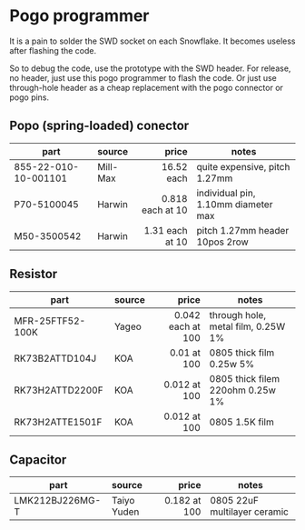 # Pogo programmer 

It is a pain to solder the SWD socket on each Snowflake. It becomes useless after flashing the code.

So to debug the code, use the prototype with the SWD header.
For release, no header, just use this pogo programmer to flash the code.
Or just use through-hole header as a cheap replacement with the pogo connector or pogo pins.

## Popo (spring-loaded) conector

| part | source | price | notes |
| --- | :--- | ---: | --- |
| 855-22-010-10-001101 | Mill-Max | 16.52 each | quite expensive, pitch 1.27mm |
| P70-5100045 | Harwin | 0.818 each at 10 | individual pin, 1.10mm diameter max |
| M50-3500542 | Harwin | 1.31 each at 10 | pitch 1.27mm header 10pos 2row |

## Resistor

| part | source | price | notes |
| --- | :--- | ---: | --- |
| MFR-25FTF52-100K | Yageo | 0.042 each at 100 | through hole, metal film, 0.25W 1% |
| RK73B2ATTD104J | KOA | 0.01 at 100 | 0805 thick film 0.25w 5% |
| RK73H2ATTD2200F | KOA | 0.012 at 100 | 0805 thick filem 220ohm 0.25w 1% |
| RK73H2ATTE1501F | KOA | 0.012 at 100 | 0805 1.5K film |

## Capacitor

| part | source | price | notes |
| --- | :--- | ---: | --- |
| LMK212BJ226MG-T | Taiyo Yuden | 0.182 at 100 | 0805 22uF multilayer ceramic |
 

